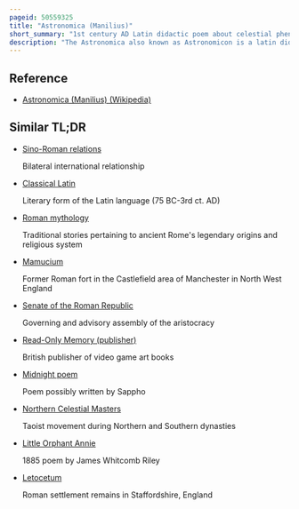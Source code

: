 ```yaml
---
pageid: 50559325
title: "Astronomica (Manilius)"
short_summary: "1st century AD Latin didactic poem about celestial phenomena"
description: "The Astronomica also known as Astronomicon is a latin didactic Poem about celestial Phenomena written in Hexameters and divided into five Books. The Astronomica was written C. Ad 30–40 by a Roman Poet whose Name was likely Marcus Manilius ; little is known of Manilius, and although there is Evidence that the Astronomica was probably read by many other Roman Writers, no surviving Works explicitly quote him."
---
```


## Reference

- [Astronomica (Manilius) (Wikipedia)](https://en.wikipedia.org/?curid=50559325)

## Similar TL;DR

- [Sino-Roman relations](/tldr/en/sino-roman-relations)

  Bilateral international relationship

- [Classical Latin](/tldr/en/classical-latin)

  Literary form of the Latin language (75 BC-3rd ct. AD)

- [Roman mythology](/tldr/en/roman-mythology)

  Traditional stories pertaining to ancient Rome's legendary origins and religious system

- [Mamucium](/tldr/en/mamucium)

  Former Roman fort in the Castlefield area of Manchester in North West England

- [Senate of the Roman Republic](/tldr/en/senate-of-the-roman-republic)

  Governing and advisory assembly of the aristocracy

- [Read-Only Memory (publisher)](/tldr/en/read-only-memory-publisher)

  British publisher of video game art books

- [Midnight poem](/tldr/en/midnight-poem)

  Poem possibly written by Sappho

- [Northern Celestial Masters](/tldr/en/northern-celestial-masters)

  Taoist movement during Northern and Southern dynasties

- [Little Orphant Annie](/tldr/en/little-orphant-annie)

  1885 poem by James Whitcomb Riley

- [Letocetum](/tldr/en/letocetum)

  Roman settlement remains in Staffordshire, England
